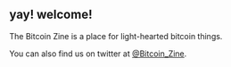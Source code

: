 ## yay! welcome!

The Bitcoin Zine is a place for light-hearted bitcoin things.

You can also find us on twitter at [@Bitcoin_Zine](https://www.twitter.com/Bitcoin_Zine).
